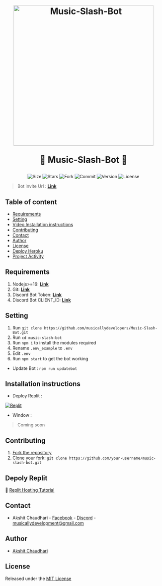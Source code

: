 <h1 align="center">
    <a href="#"><img src="https://imgur.com/gallery/HWZtrxk" width="450" alt="Music-Slash-Bot"></a>
    
   🤖 Music-Slash-Bot 🤖
</h1>

<p align="center">
    <img alt="Size" src="https://img.shields.io/github/languages/code-size/HELLSNAKES/Music-Slash-Bot">
    <img alt="Stars" src="https://img.shields.io/github/stars/HELLSNAKES/Music-Slash-Bot">
    <img alt="Fork" src="https://img.shields.io/github/forks/HELLSNAKES/Music-Slash-Bot">
    <img alt="Commit" src="https://img.shields.io/github/commit-activity/y/HELLSNAKES/Music-Slash-Bot">
    <img alt="Version" src="https://img.shields.io/github/package-json/v/HELLSNAKES/Music-Slash-Bot">
    <img alt="License" src="https://img.shields.io/github/license/HELLSNAKES/Music-Slash-Bot">

</p>

> Bot invite Url :  **[Link](https://discord.com/api/oauth2/authorize?client_id=888304567354277889&permissions=8&scope=bot%20applications.commands)**

## Table of content

* [Requirements](#Requirements)
* [Setting](#Setting)
* [Video Installation instructions](#Video-Installation-instructions)
* [Contributing](#Contributing)
* [Contact](#Contact)
* [Author](#Author)
* [License](#License)
* [Deploy Heroku](#Deploy-Heroku)
* [Project Activity](#Project-Activity)

## Requirements
1. Nodejs>=16: **[Link](https://nodejs.org)**
2. Git: **[Link](https://git-scm.com)**
3. Discord Bot Token: **[Link](https://discord.com/developers/applications)**
4. Discord Bot CLIENT_ID: **[Link](https://discord.com/developers/applications)**

## Setting
1. Run `git clone https://github.com/musicallydevelopers/Music-Slash-Bot.git`
2. Run `cd music-slash-bot`
3. Run `npm i` to install the modules required
4. Rename `.env_example` to `.env`
5. Edit `.env`
6. Run `npm start` to get the bot working

* Update Bot : `npm run updatebot`
##  Installation instructions

- Deploy Replit :

 [![Replit](https://i.imgur.com/qKpKGYW.png)]()
 

- Window :
> Coming soon

## Contributing
1. [Fork the repository](https://github.com/HELLSNAKES/Music-Slash-Bot/fork)
2. Clone your fork: `git clone https://github.com/your-username/music-slash-bot.git`


## Depoly Replit
🦾 [Replit Hosting Tutorial]()


## Contact
* Akshit Chaudhari - [Facebook](https://www.facebook.com/akshit.chaudhari.902/) - [Discord](https://discord.com/users/880684416559636541) - musicallydevelopment@gmail.com

## Author
* [Akshit Chaudhari](https://github.com/musicallydevelopers)

## License
Released under the [MIT License](https://github.com/HELLSNAKES/Music-Slash-Bot/blob/main/LICENSE)



<!-- markdownlint-restore -->
<!-- prettier-ignore-end -->

<!-- ALL-CONTRIBUTORS-LIST:END -->
